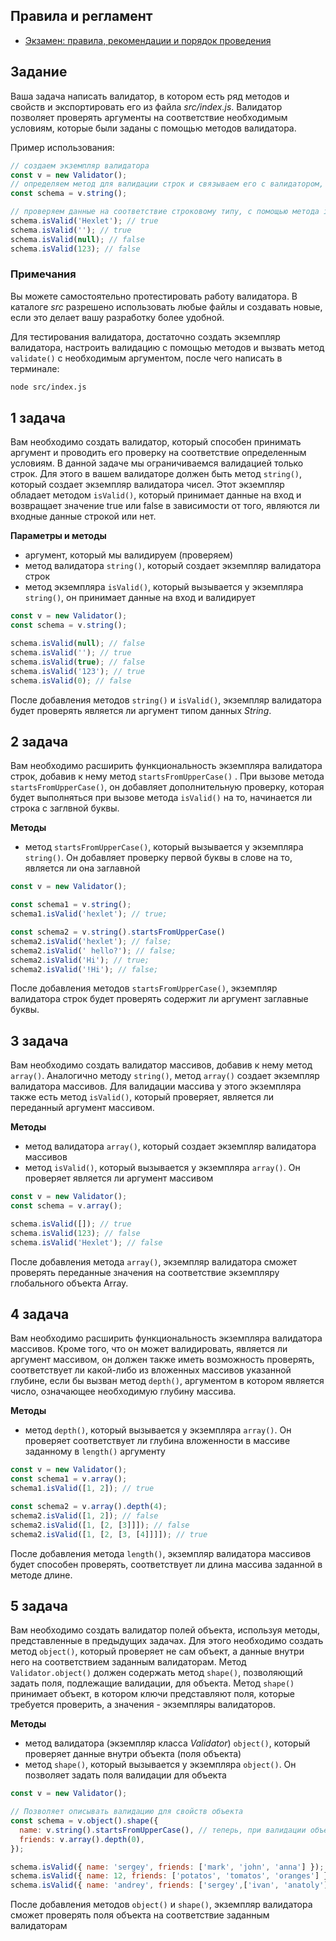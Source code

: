 ## Правила и регламент

- [Экзамен: правила, рекомендации и порядок проведения](https://hexly.notion.site/d9289c18871c44508bc7c7f05a51d94f)

## Задание

Ваша задача написать валидатор, в котором есть ряд методов и свойств и экспортировать его из файла *src/index.js*. Валидатор позволяет проверять аргументы на соответствие необходимым условиям, которые были заданы с помощью методов валидатора.

Пример использования:

```javascript
// создаем экземпляр валидатора
const v = new Validator();
// определяем метод для валидации строк и связываем его с валидатором, обращаясь к нему через переменную.
const schema = v.string();

// проверяем данные на соответствие строковому типу, с помощью метода isValid()
schema.isValid('Hexlet'); // true
schema.isValid(''); // true
schema.isValid(null); // false
schema.isValid(123); // false
```

### Примечания

Вы можете самостоятельно протестировать работу валидатора. В каталоге *src* разрешено использовать любые файлы и создавать новые, если это делает вашу разработку более удобной.

Для тестирования валидатора, достаточно создать экземпляр валидатора, настроить валидацию с помощью методов и вызвать метод `validate()` с необходимым аргументом, после чего написать в терминале:

```bash
node src/index.js
```

## 1 задача

Вам необходимо создать валидатор, который способен принимать аргумент и проводить его проверку на соответствие определенным условиям. В данной задаче мы ограничиваемся валидацией только строк. Для этого в вашем валидаторе должен быть метод `string()`, который создает экземпляр валидатора чисел. Этот экземпляр обладает методом `isValid()`, который принимает данные на вход и возвращает значение true или false в зависимости от того, являются ли входные данные строкой или нет.

**Параметры и методы**

- аргумент, который мы валидируем (проверяем)
- метод валидатора `string()`, который создает экземпляр валидатора строк
- метод экземпляра `isValid()`, который вызывается у экземпляра `string()`, он принимает данные на вход и валидирует

```javascript
const v = new Validator();
const schema = v.string();

schema.isValid(null); // false
schema.isValid(''); // true
schema.isValid(true); // false
schema.isValid('123'); // true
schema.isValid(0); // false
```

После добавления методов `string()` и `isValid()`, экземпляр валидатора будет проверять является ли аргумент типом данных *String*.

## 2 задача

Вам необходимо расширить функциональность экземпляра валидатора строк, добавив к нему метод `startsFromUpperCase()` .
При вызове метода `startsFromUpperCase()`, он добавляет дополнительную проверку,
которая будет выполняться при вызове метода `isValid()` на то, начинается ли строка с заглвной буквы.

**Методы**

- метод `startsFromUpperCase()`, который вызывается у экземпляра `string()`. Он добавляет проверку первой буквы в слове на то, является ли она заглавной

```javascript
const v = new Validator();

const schema1 = v.string();
schema1.isValid('hexlet'); // true;

const schema2 = v.string().startsFromUpperCase()
schema2.isValid('hexlet'); // false;
schema2.isValid(' hello?'); // false;
schema2.isValid('Hi'); // true;
schema2.isValid('!Hi'); // false;
```

После добавления методов `startsFromUpperCase()`, экземпляр валидатора строк будет проверять содержит ли аргумент заглавные буквы.

## 3 задача

Вам необходимо создать валидатор массивов, добавив к нему метод `array()`. Аналогично методу `string()`, метод `array()` создает экземпляр валидатора массивов. Для валидации массива у этого экземпляра также есть метод `isValid()`, который проверяет, является ли переданный аргумент массивом.

**Методы**

- метод валидатора `array()`, который создает экземпляр валидатора массивов
- метод `isValid()`, который вызывается у экземпляра `array()`. Он проверяет является ли аргумент массивом

```javascript
const v = new Validator();
const schema = v.array();

schema.isValid([]); // true
schema.isValid(123); // false
schema.isValid('Hexlet'); // false
```

После добавления метода `array()`, экземпляр валидатора сможет проверять переданные значения на соответствие экземпляру глобального объекта Array.

## 4 задача

Вам необходимо расширить функциональность экземпляра валидатора массивов. Кроме того, что он может валидировать, является ли аргумент массивом, он должен также иметь возможность проверять, соответствует ли какой-либо из вложенных массивов указанной глубине, если бы вызван метод `depth()`, аргументом в котором является число, означающее необходимую глубину массива.

**Методы**

- метод `depth()`, который вызывается у экземпляра `array()`. Он проверяет соответствует ли глубина вложенности в массиве заданному в `length()` аргументу

```javascript
const v = new Validator();
const schema1 = v.array();
schema1.isValid([1, 2]); // true

const schema2 = v.array().depth(4);
schema2.isValid([1, 2]); // false
schema2.isValid([1, [2, [3]]]); // false
schema2.isValid([1, [2, [3, [4]]]]); // true
```

После добавления метода `length()`, экземпляр валидатора массивов будет способен проверять, соответствует ли длина массива заданной в методе длине.

## 5 задача

Вам необходимо создать валидатор полей объекта, используя методы, представленные в предыдущих задачах. Для этого необходимо создать метод `object()`, который проверяет не сам объект, а данные внутри него на соответствием заданным валидаторам. Метод `Validator.object()` должен содержать метод `shape()`, позволяющий задать поля, подлежащие валидации, для объекта. Метод `shape()` принимает объект, в котором ключи представляют поля, которые требуется проверить, а значения - экземпляры валидаторов.

**Методы**

- метод валидатора (экземпляр класса *Validator*) `object()`, который проверяет данные внутри объекта (поля объекта)
- метод `shape()`, который вызывается у экземпляра `object()`. Он позволяет задать поля валидации для объекта

```javascript
const v = new Validator();

// Позволяет описывать валидацию для свойств объекта
const schema = v.object().shape({
  name: v.string().startsFromUpperCase(), // теперь, при валидации объекта с ключом id, значение этого ключа пройдет валидацию в соответствии с текущими методами
  friends: v.array().depth(0),
});

schema.isValid({ name: 'sergey', friends: ['mark', 'john', 'anna'] }); // true
schema.isValid({ name: 12, friends: ['potatos', 'tomatos', 'oranges'] }); // false
schema.isValid({ name: 'andrey', friends: ['sergey',['ivan', 'anatoly']] }); // false
```

После добавления методов `object()` и `shape()`, экземпляр валидатора сможет проверять поля объекта на соответствие заданным валидаторам

